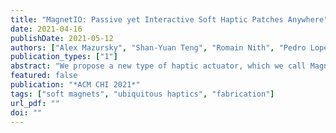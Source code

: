 ```yaml
---
title: "MagnetIO: Passive yet Interactive Soft Haptic Patches Anywhere"
date: 2021-04-16
publishDate: 2021-05-12
authors: ["Alex Mazursky", "Shan-Yuan Teng", "Romain Nith", "Pedro Lopes"]
publication_types: ["1"]
abstract: "We propose a new type of haptic actuator, which we call MagnetIO, that is comprised of two parts: one battery-powered voice-coil worn on the user’s fingernail and any number of interactive soft patches that can be attached onto any surface (everyday objects, user’s body, appliances, etc.). When the user’s finger wearing our voice-coil contacts any of the interactive patches it detects its magnetic signature via magnetometer and vibrates the patch, adding haptic feedback to otherwise input-only interactions. To allow these passive patches to vibrate, we make them from silicone with regions doped with polarized neodymium powder, resulting in soft and stretchable magnets. This stretchable form-factor allows them to be wrapped to the user’s body or everyday objects of various shapes. We demonstrate how these add haptic output to many situations, such as adding haptic buttons to the walls of one’s home. In our technical evaluation, we demonstrate that our interactive patches can be excited across a wide range of frequencies (0-500 Hz) and can be tuned to resonate at specific frequencies based on the patch’s geometry. Furthermore, we demonstrate that MagnetIO’s vibration intensity is as powerful as a typical linear resonant actuator (LRA); yet, unlike these rigid actuators, our passive patches operate as springs with multiple modes of vibration, which enables a wider band around its resonant frequency than an equivalent LRA."
featured: false
publication: "*ACM CHI 2021*"
tags: ["soft magnets", "ubiquitous haptics", "fabrication"]
url_pdf: ""
doi: ""
---
```


